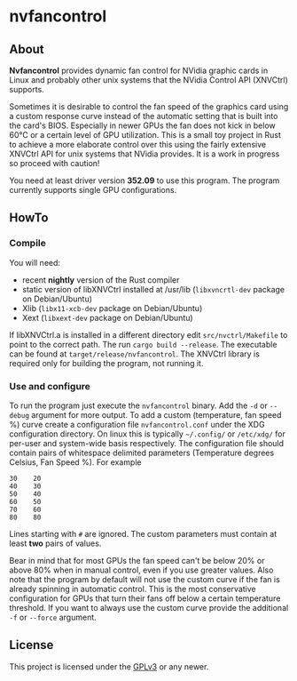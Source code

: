 nvfancontrol
============

About
-----

**Nvfancontrol** provides dynamic fan control for NVidia graphic cards in Linux
and probably other unix systems that the NVidia Control API (XNVCtrl) supports.

Sometimes it is desirable to control the fan speed of the graphics card using a
custom response curve instead of the automatic setting that is built into the
card's BIOS. Especially in newer GPUs the fan does not kick in below 60°C or a
certain level of GPU utilization. This is a small toy project in Rust to
achieve a more elaborate control over this using the fairly extensive XNVCtrl
API for unix systems that NVidia provides. It is a work in progress so proceed
with caution!

You need at least driver version **352.09** to use this program. The program
currently supports single GPU configurations.

HowTo
-----

### Compile

You will need:
* recent **nightly** version of the Rust compiler
* static version of libXNVCtrl installed at /usr/lib (`libxvncrtl-dev` package
on Debian/Ubuntu)
* Xlib (`libx11-xcb-dev` package on Debian/Ubuntu)
* Xext (`libxext-dev` package on Debian/Ubuntu)

If libXNVCtrl.a is installed in a
different directory edit `src/nvctrl/Makefile` to point to the correct path.
The run `cargo build --release`. The executable can be found at
`target/release/nvfancontrol`. The XNVCtrl library is required
only for building the program, not running it.

### Use and configure

To run the program just execute the `nvfancontrol` binary. Add the `-d` or
`--debug` argument for more output. To add a custom (temperature, fan speed %)
curve create a configuration file `nvfancontrol.conf` under the XDG
configuration directory. On linux this is typically `~/.config/` or `/etc/xdg/`
for per-user and system-wide basis respectively. The configuration file should
contain pairs of whitespace delimited parameters (Temperature degrees Celsius,
Fan Speed %). For example

    30    20
    40    30
    50    40
    60    50
    70    60
    80    80

Lines starting with `#` are ignored. The custom parameters must contain at
least **two** pairs of values.

Bear in mind that for most GPUs the fan speed can't be below 20% or above 80%
when in manual control, even if you use greater values. Also note that the
program by default will not use the custom curve if the fan is already spinning
in automatic control. This is the most conservative configuration for GPUs that
turn their fans off below a certain temperature threshold. If you want to
always use the custom curve provide the additional `-f` or `--force` argument.

License
-------
This project is licensed under the
[GPLv3](https://www.gnu.org/licenses/gpl-3.0.html) or any newer.
